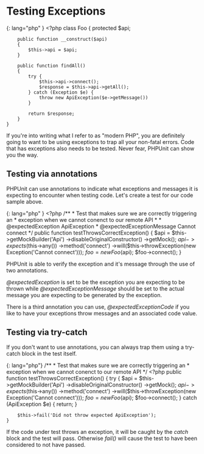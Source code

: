 # Testing Exceptions
{: lang="php" }
    <?php
    class Foo
    {
        protected $api;

        public function __construct($api)
        {
            $this->api = $api;
        }

        public function findAll()
        {
            try {
                $this->api->connect();
                $response = $this->api->getAll();
            } catch (Exception $e) {
                throw new ApiException($e->getMessage())
            }

            return $response;
        }
    }

If you're into writing what I refer to as "modern PHP", you are definitely
going to want to be using exceptions to trap all your non-fatal errors.
Code that has exceptions also needs to be tested. Never fear, PHPUnit can
show you the way.

## Testing via annotations
PHPUnit can use annotations to indicate what exceptions and messages it
is expecting to encounter when testing code. Let's create a test for our
code sample above.

{: lang="php" }
    <?php
    /**
     * Test that makes sure we are correctly triggering an
     * exception when we cannot conenct to our remote API
     *
     * @expectedException ApiException
     * @expectedExceptionMessage Cannot connect
     */
    public function testThrowsCorrectException()
    {
        $api = $this->getMockBuilder('Api')
            ->disableOriginalConstructor()
            ->getMock();
        $api->expects($this->any())
            ->method('connect')
            ->will($this->throwException(new Exception('Cannot connect')));
        $foo = new Foo($api);
        $foo->connect();
    }

PHPUnit is able to verify the exception and it's message through the use
of two annotations.

*@expectedException* is set to be the exception you are expecting to be thrown
while *@expectedExceptionMessage* should be set to the actual message you
are expecting to be generated by the exception.

There is a third annotation you can use, *@expectedExceptionCode* if you like
to have your exceptions throw messages and an associated code value.

## Testing via try-catch
If you don't want to use annotations, you can always trap them using a try-catch
block in the test itself.

{: lang="php"}
    /**
     * Test that makes sure we are correctly triggering an
     * exception when we cannot conenct to our remote API
     */
    <?php
    public function testThrowsCorrectException()
    {
        try {
            $api = $this->getMockBuilder('Api')
                ->disableOriginalConstructor()
                ->getMock();
            $api->expects($this->any())
                ->method('connect')
                ->will($this->throwException(new Exception('Cannot connect')));
            $foo = new Foo($api);
            $foo->connect();
        } catch (ApiException $e) {
            return;
        }

        $this->fail('Did not throw expected ApiException');
    }

If the code under test throws an exception, it will be caught by the *catch*
block and the test will pass. Otherwise *fail()* will cause the test to
have been considered to not have passed.
